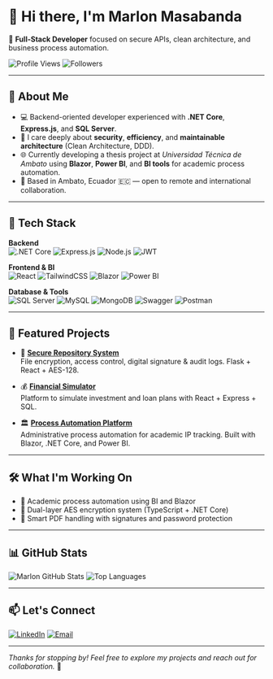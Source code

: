 # 👋 Hi there, I'm Marlon Masabanda

🎯 **Full-Stack Developer** focused on secure APIs, clean architecture, and business process automation.

![Profile Views](https://komarev.com/ghpvc/?username=YasArcher&color=blueviolet)
![Followers](https://img.shields.io/github/followers/YasArcher?style=social)

---

## 🧠 About Me

- 💻 Backend-oriented developer experienced with **.NET Core**, **Express.js**, and **SQL Server**.
- 🧱 I care deeply about **security**, **efficiency**, and **maintainable architecture** (Clean Architecture, DDD).
- 🌐 Currently developing a thesis project at *Universidad Técnica de Ambato* using **Blazor**, **Power BI**, and **BI tools** for academic process automation.
- 📍 Based in Ambato, Ecuador 🇪🇨 — open to remote and international collaboration.

---

## 🔧 Tech Stack

**Backend**  
![.NET Core](https://img.shields.io/badge/.NET_Core-512BD4?style=flat&logo=dotnet&logoColor=white)
![Express.js](https://img.shields.io/badge/Express.js-000000?style=flat&logo=express&logoColor=white)
![Node.js](https://img.shields.io/badge/Node.js-339933?style=flat&logo=nodedotjs&logoColor=white)
![JWT](https://img.shields.io/badge/JWT-000000?style=flat&logo=jsonwebtokens)

**Frontend & BI**  
![React](https://img.shields.io/badge/React-20232A?style=flat&logo=react&logoColor=61DAFB)
![TailwindCSS](https://img.shields.io/badge/TailwindCSS-38B2AC?style=flat&logo=tailwind-css&logoColor=white)
![Blazor](https://img.shields.io/badge/Blazor-512BD4?style=flat&logo=blazor&logoColor=white)
![Power BI](https://img.shields.io/badge/PowerBI-F2C811?style=flat&logo=powerbi&logoColor=black)

**Database & Tools**  
![SQL Server](https://img.shields.io/badge/SQL_Server-CC2927?style=flat&logo=microsoftsqlserver&logoColor=white)
![MySQL](https://img.shields.io/badge/MySQL-005C84?style=flat&logo=mysql&logoColor=white)
![MongoDB](https://img.shields.io/badge/MongoDB-47A248?style=flat&logo=mongodb&logoColor=white)
![Swagger](https://img.shields.io/badge/Swagger-85EA2D?style=flat&logo=swagger&logoColor=black)
![Postman](https://img.shields.io/badge/Postman-FF6C37?style=flat&logo=postman&logoColor=white)

---

## 📌 Featured Projects

- 🔐 [**Secure Repository System**](https://github.com/marlon-masabanda/secure-repository)  
  File encryption, access control, digital signature & audit logs. Flask + React + AES-128.

- 💰 [**Financial Simulator**](https://github.com/marlon-masabanda/financial-simulator)  
  Platform to simulate investment and loan plans with React + Express + SQL.

- 🏛️ [**Process Automation Platform**](https://github.com/marlon-masabanda/uta-bpm-automation)  
  Administrative process automation for academic IP tracking. Built with Blazor, .NET Core, and Power BI.

---

## 🛠️ What I'm Working On

- 🧠 Academic process automation using BI and Blazor  
- 🔐 Dual-layer AES encryption system (TypeScript + .NET Core)  
- 🧾 Smart PDF handling with signatures and password protection

---

## 📊 GitHub Stats

![Marlon GitHub Stats](https://github-readme-stats.vercel.app/api?username=marlon-masabanda&show_icons=true&theme=tokyonight)
![Top Languages](https://github-readme-stats.vercel.app/api/top-langs/?username=marlon-masabanda&layout=compact&theme=tokyonight)

---

## 📫 Let's Connect

[![LinkedIn](https://img.shields.io/badge/LinkedIn-0077B5?style=flat&logo=linkedin&logoColor=white)](https://www.linkedin.com/in/marlon-masabanda-6b4984239/)
[![Email](https://img.shields.io/badge/Email-marlon25.masabanda@proton.me-blue?style=flat&logo=gmail&logoColor=white)](mailto:marlon25.masabanda@proton.me)

---

_Thanks for stopping by! Feel free to explore my projects and reach out for collaboration._ 🙌
